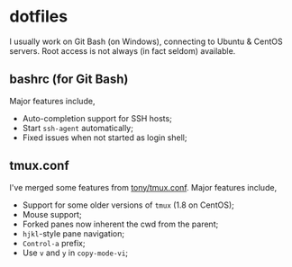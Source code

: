 # dotfiles

I usually work on Git Bash (on Windows), connecting to Ubuntu & CentOS servers. Root access is not always (in fact seldom) available.

## bashrc (for Git Bash)

Major features include,

- Auto-completion support for SSH hosts;
- Start `ssh-agent` automatically;
- Fixed issues when not started as login shell;

## tmux.conf

I've merged some features from [tony/tmux.conf](https://github.com/tony/tmux-config). Major features include,

- Support for some older versions of `tmux` (1.8 on CentOS);
- Mouse support;
- Forked panes now inherent the cwd from the parent;
- `hjkl`-style pane navigation;
- `Control-a` prefix;
- Use `v` and `y` in `copy-mode-vi`;
